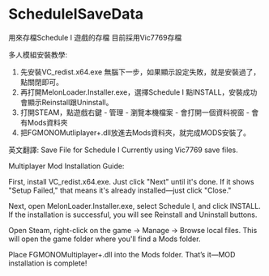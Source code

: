 # ScheduleISaveData
用來存檔Schedule I 遊戲的存檔
目前採用Vic7769存檔

多人模組安裝教學:
1. 先安裝VC_redist.x64.exe 無腦下一步，如果顯示設定失敗，就是安裝過了，點關閉即可。
2. 再打開MelonLoader.Installer.exe，選擇Schedule I 點INSTALL，安裝成功會顯示Reinstall跟Uninstall。
3. 打開STEAM，點遊戲右鍵 - 管理 - 瀏覽本機檔案 - 會打開一個資料視窗 - 會有Mods資料夾
4. 把FGMONOMutliplayer+.dll放進去Mods資料夾，就完成MODS安裝了。


英文翻譯:
Save File for Schedule I
Currently using Vic7769 save files.

Multiplayer Mod Installation Guide:

First, install VC_redist.x64.exe. Just click "Next" until it's done. If it shows "Setup Failed," that means it's already installed—just click "Close."

Next, open MelonLoader.Installer.exe, select Schedule I, and click INSTALL. If the installation is successful, you will see Reinstall and Uninstall buttons.

Open Steam, right-click on the game → Manage → Browse local files. This will open the game folder where you'll find a Mods folder.

Place FGMONOMultiplayer+.dll into the Mods folder. That’s it—MOD installation is complete!
